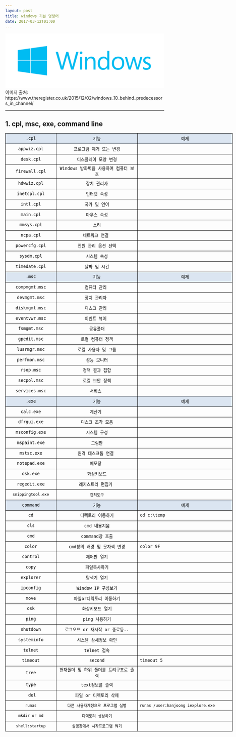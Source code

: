 ```yaml
---
layout: post
title: windows 기본 명령어
date: 2017-03-12T01:00
---
```


<img class="fit image" src="/images/post/windows.png">
이미지 출처: https://www.theregister.co.uk/2015/12/02/windows_10_behind_predecessors_in_channel/

---
## 1. cpl, msc, exe, command line
<p></p><table class="__se_tbl_ext" border="0" cellpadding="0" cellspacing="0" width="720" style="border-collapse:
 collapse;width:541pt">
 <colgroup><col width="152" style="mso-width-source:userset;mso-width-alt:4323;width:114pt">
 <col width="274" style="mso-width-source:userset;mso-width-alt:7793;width:206pt">
 <col width="294" style="mso-width-source:userset;mso-width-alt:8362;width:221pt">
 </colgroup><tbody><tr height="26" style="mso-height-source:userset;height:20.1pt">
  <td height="26" class="xl68" width="152" style="color:black;
	font-size:10.0pt;
	font-family:굴림, monospace;
	mso-font-charset:129;
	text-align:center;
	border:1px solid windowtext;
	background:#DBE5F1;
	mso-pattern:black none; height:20.1pt;width:114pt">.cpl</td>
  <td class="xl68" width="274" style="height:20.1pt; color:black;
	font-size:10.0pt;
	font-family:굴림, monospace;
	mso-font-charset:129;
	text-align:center;
	border:1px solid windowtext;
	background:#DBE5F1;
	mso-pattern:black none; border-left:none;width:206pt">기능</td>
  <td class="xl68" width="294" style="height:20.1pt; color:black;
	font-size:10.0pt;
	font-family:굴림, monospace;
	mso-font-charset:129;
	text-align:center;
	border:1px solid windowtext;
	background:#DBE5F1;
	mso-pattern:black none; border-left:none;width:221pt">예제</td>
 </tr>
 <tr height="26" style="mso-height-source:userset;height:20.1pt">
  <td height="26" class="xl69" style="width:114pt; color:black;
	font-size:10.0pt;
	font-family:굴림, monospace;
	mso-font-charset:129;
	text-align:center;
	border:1px solid windowtext; height:20.1pt;border-top:none">appwiz.cpl</td>
  <td class="xl69" style="height:20.1pt; width:206pt; color:black;
	font-size:10.0pt;
	font-family:굴림, monospace;
	mso-font-charset:129;
	text-align:center;
	border:1px solid windowtext; border-top:none;border-left:none">프로그램 제거 또는 변경</td>
  <td class="xl70" style="height:20.1pt; width:221pt; color:black;
	font-size:10.0pt;
	font-family:굴림, monospace;
	mso-font-charset:129;
	text-align:left;
	border:1px solid windowtext; border-top:none;border-left:none">　</td>
 </tr>
 <tr height="26" style="mso-height-source:userset;height:20.1pt">
  <td height="26" class="xl69" style="width:114pt; color:black;
	font-size:10.0pt;
	font-family:굴림, monospace;
	mso-font-charset:129;
	text-align:center;
	border:1px solid windowtext; height:20.1pt;border-top:none">desk.cpl</td>
  <td class="xl69" style="height:20.1pt; width:206pt; color:black;
	font-size:10.0pt;
	font-family:굴림, monospace;
	mso-font-charset:129;
	text-align:center;
	border:1px solid windowtext; border-top:none;border-left:none">디스플레이 모양 변경</td>
  <td class="xl70" style="height:20.1pt; width:221pt; color:black;
	font-size:10.0pt;
	font-family:굴림, monospace;
	mso-font-charset:129;
	text-align:left;
	border:1px solid windowtext; border-top:none;border-left:none">　</td>
 </tr>
 <tr height="26" style="mso-height-source:userset;height:20.1pt">
  <td height="26" class="xl69" style="width:114pt; color:black;
	font-size:10.0pt;
	font-family:굴림, monospace;
	mso-font-charset:129;
	text-align:center;
	border:1px solid windowtext; height:20.1pt;border-top:none">firewall.cpl</td>
  <td class="xl69" style="height:20.1pt; width:206pt; color:black;
	font-size:10.0pt;
	font-family:굴림, monospace;
	mso-font-charset:129;
	text-align:center;
	border:1px solid windowtext; border-top:none;border-left:none">Windows 방화벽을 사용하여 컴퓨터
  보호</td>
  <td class="xl70" style="height:20.1pt; width:221pt; color:black;
	font-size:10.0pt;
	font-family:굴림, monospace;
	mso-font-charset:129;
	text-align:left;
	border:1px solid windowtext; border-top:none;border-left:none">　</td>
 </tr>
 <tr height="26" style="mso-height-source:userset;height:20.1pt">
  <td height="26" class="xl69" style="width:114pt; color:black;
	font-size:10.0pt;
	font-family:굴림, monospace;
	mso-font-charset:129;
	text-align:center;
	border:1px solid windowtext; height:20.1pt;border-top:none">hdwwiz.cpl</td>
  <td class="xl69" style="height:20.1pt; width:206pt; color:black;
	font-size:10.0pt;
	font-family:굴림, monospace;
	mso-font-charset:129;
	text-align:center;
	border:1px solid windowtext; border-top:none;border-left:none">장치 관리자</td>
  <td class="xl70" style="height:20.1pt; width:221pt; color:black;
	font-size:10.0pt;
	font-family:굴림, monospace;
	mso-font-charset:129;
	text-align:left;
	border:1px solid windowtext; border-top:none;border-left:none">　</td>
 </tr>
 <tr height="26" style="mso-height-source:userset;height:20.1pt">
  <td height="26" class="xl69" style="width:114pt; color:black;
	font-size:10.0pt;
	font-family:굴림, monospace;
	mso-font-charset:129;
	text-align:center;
	border:1px solid windowtext; height:20.1pt;border-top:none">inetcpl.cpl</td>
  <td class="xl69" style="height:20.1pt; width:206pt; color:black;
	font-size:10.0pt;
	font-family:굴림, monospace;
	mso-font-charset:129;
	text-align:center;
	border:1px solid windowtext; border-top:none;border-left:none">인터넷 속성</td>
  <td class="xl70" style="height:20.1pt; width:221pt; color:black;
	font-size:10.0pt;
	font-family:굴림, monospace;
	mso-font-charset:129;
	text-align:left;
	border:1px solid windowtext; border-top:none;border-left:none">　</td>
 </tr>
 <tr height="26" style="mso-height-source:userset;height:20.1pt">
  <td height="26" class="xl69" style="width:114pt; color:black;
	font-size:10.0pt;
	font-family:굴림, monospace;
	mso-font-charset:129;
	text-align:center;
	border:1px solid windowtext; height:20.1pt;border-top:none">intl.cpl</td>
  <td class="xl69" style="height:20.1pt; width:206pt; color:black;
	font-size:10.0pt;
	font-family:굴림, monospace;
	mso-font-charset:129;
	text-align:center;
	border:1px solid windowtext; border-top:none;border-left:none">국가 및 언어</td>
  <td class="xl70" style="height:20.1pt; width:221pt; color:black;
	font-size:10.0pt;
	font-family:굴림, monospace;
	mso-font-charset:129;
	text-align:left;
	border:1px solid windowtext; border-top:none;border-left:none">　</td>
 </tr>
 <tr height="26" style="mso-height-source:userset;height:20.1pt">
  <td height="26" class="xl69" style="width:114pt; color:black;
	font-size:10.0pt;
	font-family:굴림, monospace;
	mso-font-charset:129;
	text-align:center;
	border:1px solid windowtext; height:20.1pt;border-top:none">main.cpl</td>
  <td class="xl69" style="height:20.1pt; width:206pt; color:black;
	font-size:10.0pt;
	font-family:굴림, monospace;
	mso-font-charset:129;
	text-align:center;
	border:1px solid windowtext; border-top:none;border-left:none">마우스 속성</td>
  <td class="xl70" style="height:20.1pt; width:221pt; color:black;
	font-size:10.0pt;
	font-family:굴림, monospace;
	mso-font-charset:129;
	text-align:left;
	border:1px solid windowtext; border-top:none;border-left:none">　</td>
 </tr>
 <tr height="26" style="mso-height-source:userset;height:20.1pt">
  <td height="26" class="xl69" style="width:114pt; color:black;
	font-size:10.0pt;
	font-family:굴림, monospace;
	mso-font-charset:129;
	text-align:center;
	border:1px solid windowtext; height:20.1pt;border-top:none">mmsys.cpl</td>
  <td class="xl69" style="height:20.1pt; width:206pt; color:black;
	font-size:10.0pt;
	font-family:굴림, monospace;
	mso-font-charset:129;
	text-align:center;
	border:1px solid windowtext; border-top:none;border-left:none">소리</td>
  <td class="xl70" style="height:20.1pt; width:221pt; color:black;
	font-size:10.0pt;
	font-family:굴림, monospace;
	mso-font-charset:129;
	text-align:left;
	border:1px solid windowtext; border-top:none;border-left:none">　</td>
 </tr>
 <tr height="26" style="mso-height-source:userset;height:20.1pt">
  <td height="26" class="xl69" style="width:114pt; color:black;
	font-size:10.0pt;
	font-family:굴림, monospace;
	mso-font-charset:129;
	text-align:center;
	border:1px solid windowtext; height:20.1pt;border-top:none">ncpa.cpl</td>
  <td class="xl69" style="height:20.1pt; width:206pt; color:black;
	font-size:10.0pt;
	font-family:굴림, monospace;
	mso-font-charset:129;
	text-align:center;
	border:1px solid windowtext; border-top:none;border-left:none">네트워크 연결&nbsp;</td>
  <td class="xl70" style="height:20.1pt; width:221pt; color:black;
	font-size:10.0pt;
	font-family:굴림, monospace;
	mso-font-charset:129;
	text-align:left;
	border:1px solid windowtext; border-top:none;border-left:none">　</td>
 </tr>
 <tr height="26" style="mso-height-source:userset;height:20.1pt">
  <td height="26" class="xl69" style="width:114pt; color:black;
	font-size:10.0pt;
	font-family:굴림, monospace;
	mso-font-charset:129;
	text-align:center;
	border:1px solid windowtext; height:20.1pt;border-top:none">powercfg.cpl</td>
  <td class="xl69" style="height:20.1pt; width:206pt; color:black;
	font-size:10.0pt;
	font-family:굴림, monospace;
	mso-font-charset:129;
	text-align:center;
	border:1px solid windowtext; border-top:none;border-left:none">전원 관리 옵션 선택</td>
  <td class="xl70" style="height:20.1pt; width:221pt; color:black;
	font-size:10.0pt;
	font-family:굴림, monospace;
	mso-font-charset:129;
	text-align:left;
	border:1px solid windowtext; border-top:none;border-left:none">　</td>
 </tr>
 <tr height="26" style="mso-height-source:userset;height:20.1pt">
  <td height="26" class="xl69" style="width:114pt; color:black;
	font-size:10.0pt;
	font-family:굴림, monospace;
	mso-font-charset:129;
	text-align:center;
	border:1px solid windowtext; height:20.1pt;border-top:none">sysdm.cpl</td>
  <td class="xl69" style="height:20.1pt; width:206pt; color:black;
	font-size:10.0pt;
	font-family:굴림, monospace;
	mso-font-charset:129;
	text-align:center;
	border:1px solid windowtext; border-top:none;border-left:none">시스템 속성</td>
  <td class="xl70" style="height:20.1pt; width:221pt; color:black;
	font-size:10.0pt;
	font-family:굴림, monospace;
	mso-font-charset:129;
	text-align:left;
	border:1px solid windowtext; border-top:none;border-left:none">　</td>
 </tr>
 <tr height="26" style="mso-height-source:userset;height:20.1pt">
  <td height="26" class="xl69" style="width:114pt; color:black;
	font-size:10.0pt;
	font-family:굴림, monospace;
	mso-font-charset:129;
	text-align:center;
	border:1px solid windowtext; height:20.1pt;border-top:none">timedate.cpl</td>
  <td class="xl69" style="height:20.1pt; width:206pt; color:black;
	font-size:10.0pt;
	font-family:굴림, monospace;
	mso-font-charset:129;
	text-align:center;
	border:1px solid windowtext; border-top:none;border-left:none">날짜 및 시간</td>
  <td class="xl70" style="height:20.1pt; width:221pt; color:black;
	font-size:10.0pt;
	font-family:굴림, monospace;
	mso-font-charset:129;
	text-align:left;
	border:1px solid windowtext; border-top:none;border-left:none">　</td>
 </tr>
 <tr height="26" style="mso-height-source:userset;height:20.1pt">
  <td height="26" class="xl68" style="width:114pt; color:black;
	font-size:10.0pt;
	font-family:굴림, monospace;
	mso-font-charset:129;
	text-align:center;
	border:1px solid windowtext;
	background:#DBE5F1;
	mso-pattern:black none; height:20.1pt;border-top:none">.msc</td>
  <td class="xl68" style="height:20.1pt; width:206pt; color:black;
	font-size:10.0pt;
	font-family:굴림, monospace;
	mso-font-charset:129;
	text-align:center;
	border:1px solid windowtext;
	background:#DBE5F1;
	mso-pattern:black none; border-top:none;border-left:none">기능</td>
  <td class="xl68" style="height:20.1pt; width:221pt; color:black;
	font-size:10.0pt;
	font-family:굴림, monospace;
	mso-font-charset:129;
	text-align:center;
	border:1px solid windowtext;
	background:#DBE5F1;
	mso-pattern:black none; border-top:none;border-left:none">예제</td>
 </tr>
 <tr height="26" style="mso-height-source:userset;height:20.1pt">
  <td height="26" class="xl69" style="width:114pt; color:black;
	font-size:10.0pt;
	font-family:굴림, monospace;
	mso-font-charset:129;
	text-align:center;
	border:1px solid windowtext; height:20.1pt;border-top:none">compmgmt.msc</td>
  <td class="xl69" style="height:20.1pt; width:206pt; color:black;
	font-size:10.0pt;
	font-family:굴림, monospace;
	mso-font-charset:129;
	text-align:center;
	border:1px solid windowtext; border-top:none;border-left:none">컴퓨터 관리&nbsp;</td>
  <td class="xl70" style="height:20.1pt; width:221pt; color:black;
	font-size:10.0pt;
	font-family:굴림, monospace;
	mso-font-charset:129;
	text-align:left;
	border:1px solid windowtext; border-top:none;border-left:none">　</td>
 </tr>
 <tr height="26" style="mso-height-source:userset;height:20.1pt">
  <td height="26" class="xl69" style="width:114pt; color:black;
	font-size:10.0pt;
	font-family:굴림, monospace;
	mso-font-charset:129;
	text-align:center;
	border:1px solid windowtext; height:20.1pt;border-top:none">devmgmt.msc</td>
  <td class="xl69" style="height:20.1pt; width:206pt; color:black;
	font-size:10.0pt;
	font-family:굴림, monospace;
	mso-font-charset:129;
	text-align:center;
	border:1px solid windowtext; border-top:none;border-left:none">장치 관리자&nbsp;</td>
  <td class="xl70" style="height:20.1pt; width:221pt; color:black;
	font-size:10.0pt;
	font-family:굴림, monospace;
	mso-font-charset:129;
	text-align:left;
	border:1px solid windowtext; border-top:none;border-left:none">　</td>
 </tr>
 <tr height="26" style="mso-height-source:userset;height:20.1pt">
  <td height="26" class="xl69" style="width:114pt; color:black;
	font-size:10.0pt;
	font-family:굴림, monospace;
	mso-font-charset:129;
	text-align:center;
	border:1px solid windowtext; height:20.1pt;border-top:none">diskmgmt.msc</td>
  <td class="xl69" style="height:20.1pt; width:206pt; color:black;
	font-size:10.0pt;
	font-family:굴림, monospace;
	mso-font-charset:129;
	text-align:center;
	border:1px solid windowtext; border-top:none;border-left:none">디스크 관리&nbsp;</td>
  <td class="xl70" style="height:20.1pt; width:221pt; color:black;
	font-size:10.0pt;
	font-family:굴림, monospace;
	mso-font-charset:129;
	text-align:left;
	border:1px solid windowtext; border-top:none;border-left:none">　</td>
 </tr>
 <tr height="26" style="mso-height-source:userset;height:20.1pt">
  <td height="26" class="xl69" style="width:114pt; color:black;
	font-size:10.0pt;
	font-family:굴림, monospace;
	mso-font-charset:129;
	text-align:center;
	border:1px solid windowtext; height:20.1pt;border-top:none">eventvwr.msc</td>
  <td class="xl69" style="height:20.1pt; width:206pt; color:black;
	font-size:10.0pt;
	font-family:굴림, monospace;
	mso-font-charset:129;
	text-align:center;
	border:1px solid windowtext; border-top:none;border-left:none">이벤트 뷰어&nbsp;</td>
  <td class="xl70" style="height:20.1pt; width:221pt; color:black;
	font-size:10.0pt;
	font-family:굴림, monospace;
	mso-font-charset:129;
	text-align:left;
	border:1px solid windowtext; border-top:none;border-left:none">　</td>
 </tr>
 <tr height="26" style="mso-height-source:userset;height:20.1pt">
  <td height="26" class="xl69" style="width:114pt; color:black;
	font-size:10.0pt;
	font-family:굴림, monospace;
	mso-font-charset:129;
	text-align:center;
	border:1px solid windowtext; height:20.1pt;border-top:none">fsmgmt.msc</td>
  <td class="xl69" style="height:20.1pt; width:206pt; color:black;
	font-size:10.0pt;
	font-family:굴림, monospace;
	mso-font-charset:129;
	text-align:center;
	border:1px solid windowtext; border-top:none;border-left:none">공유폴더</td>
  <td class="xl70" style="height:20.1pt; width:221pt; color:black;
	font-size:10.0pt;
	font-family:굴림, monospace;
	mso-font-charset:129;
	text-align:left;
	border:1px solid windowtext; border-top:none;border-left:none">　</td>
 </tr>
 <tr height="26" style="mso-height-source:userset;height:20.1pt">
  <td height="26" class="xl69" style="width:114pt; color:black;
	font-size:10.0pt;
	font-family:굴림, monospace;
	mso-font-charset:129;
	text-align:center;
	border:1px solid windowtext; height:20.1pt;border-top:none">gpedit.msc</td>
  <td class="xl69" style="height:20.1pt; width:206pt; color:black;
	font-size:10.0pt;
	font-family:굴림, monospace;
	mso-font-charset:129;
	text-align:center;
	border:1px solid windowtext; border-top:none;border-left:none">로컬 컴퓨터 정책</td>
  <td class="xl70" style="height:20.1pt; width:221pt; color:black;
	font-size:10.0pt;
	font-family:굴림, monospace;
	mso-font-charset:129;
	text-align:left;
	border:1px solid windowtext; border-top:none;border-left:none">　</td>
 </tr>
 <tr height="26" style="mso-height-source:userset;height:20.1pt">
  <td height="26" class="xl69" style="width:114pt; color:black;
	font-size:10.0pt;
	font-family:굴림, monospace;
	mso-font-charset:129;
	text-align:center;
	border:1px solid windowtext; height:20.1pt;border-top:none">lusrmgr.msc</td>
  <td class="xl69" style="height:20.1pt; width:206pt; color:black;
	font-size:10.0pt;
	font-family:굴림, monospace;
	mso-font-charset:129;
	text-align:center;
	border:1px solid windowtext; border-top:none;border-left:none">로컬 사용자 및 그룹</td>
  <td class="xl70" style="height:20.1pt; width:221pt; color:black;
	font-size:10.0pt;
	font-family:굴림, monospace;
	mso-font-charset:129;
	text-align:left;
	border:1px solid windowtext; border-top:none;border-left:none">　</td>
 </tr>
 <tr height="26" style="mso-height-source:userset;height:20.1pt">
  <td height="26" class="xl69" style="width:114pt; color:black;
	font-size:10.0pt;
	font-family:굴림, monospace;
	mso-font-charset:129;
	text-align:center;
	border:1px solid windowtext; height:20.1pt;border-top:none">perfmon.msc</td>
  <td class="xl69" style="height:20.1pt; width:206pt; color:black;
	font-size:10.0pt;
	font-family:굴림, monospace;
	mso-font-charset:129;
	text-align:center;
	border:1px solid windowtext; border-top:none;border-left:none">성능 모니터</td>
  <td class="xl70" style="height:20.1pt; width:221pt; color:black;
	font-size:10.0pt;
	font-family:굴림, monospace;
	mso-font-charset:129;
	text-align:left;
	border:1px solid windowtext; border-top:none;border-left:none">　</td>
 </tr>
 <tr height="26" style="mso-height-source:userset;height:20.1pt">
  <td height="26" class="xl69" style="width:114pt; color:black;
	font-size:10.0pt;
	font-family:굴림, monospace;
	mso-font-charset:129;
	text-align:center;
	border:1px solid windowtext; height:20.1pt;border-top:none">rsop.msc</td>
  <td class="xl69" style="height:20.1pt; width:206pt; color:black;
	font-size:10.0pt;
	font-family:굴림, monospace;
	mso-font-charset:129;
	text-align:center;
	border:1px solid windowtext; border-top:none;border-left:none">정책 결과 집합</td>
  <td class="xl70" style="height:20.1pt; width:221pt; color:black;
	font-size:10.0pt;
	font-family:굴림, monospace;
	mso-font-charset:129;
	text-align:left;
	border:1px solid windowtext; border-top:none;border-left:none">　</td>
 </tr>
 <tr height="26" style="mso-height-source:userset;height:20.1pt">
  <td height="26" class="xl69" style="width:114pt; color:black;
	font-size:10.0pt;
	font-family:굴림, monospace;
	mso-font-charset:129;
	text-align:center;
	border:1px solid windowtext; height:20.1pt;border-top:none">secpol.msc</td>
  <td class="xl69" style="height:20.1pt; width:206pt; color:black;
	font-size:10.0pt;
	font-family:굴림, monospace;
	mso-font-charset:129;
	text-align:center;
	border:1px solid windowtext; border-top:none;border-left:none">로컬 보안 정책</td>
  <td class="xl70" style="height:20.1pt; width:221pt; color:black;
	font-size:10.0pt;
	font-family:굴림, monospace;
	mso-font-charset:129;
	text-align:left;
	border:1px solid windowtext; border-top:none;border-left:none">　</td>
 </tr>
 <tr height="26" style="mso-height-source:userset;height:20.1pt">
  <td height="26" class="xl69" style="width:114pt; color:black;
	font-size:10.0pt;
	font-family:굴림, monospace;
	mso-font-charset:129;
	text-align:center;
	border:1px solid windowtext; height:20.1pt;border-top:none">services.msc</td>
  <td class="xl69" style="height:20.1pt; width:206pt; color:black;
	font-size:10.0pt;
	font-family:굴림, monospace;
	mso-font-charset:129;
	text-align:center;
	border:1px solid windowtext; border-top:none;border-left:none">서비스&nbsp;</td>
  <td class="xl70" style="height:20.1pt; width:221pt; color:black;
	font-size:10.0pt;
	font-family:굴림, monospace;
	mso-font-charset:129;
	text-align:left;
	border:1px solid windowtext; border-top:none;border-left:none">　</td>
 </tr>
 <tr height="26" style="mso-height-source:userset;height:20.1pt">
  <td height="26" class="xl68" style="width:114pt; color:black;
	font-size:10.0pt;
	font-family:굴림, monospace;
	mso-font-charset:129;
	text-align:center;
	border:1px solid windowtext;
	background:#DBE5F1;
	mso-pattern:black none; height:20.1pt;border-top:none">.exe</td>
  <td class="xl68" style="height:20.1pt; width:206pt; color:black;
	font-size:10.0pt;
	font-family:굴림, monospace;
	mso-font-charset:129;
	text-align:center;
	border:1px solid windowtext;
	background:#DBE5F1;
	mso-pattern:black none; border-top:none;border-left:none">기능</td>
  <td class="xl68" style="height:20.1pt; width:221pt; color:black;
	font-size:10.0pt;
	font-family:굴림, monospace;
	mso-font-charset:129;
	text-align:center;
	border:1px solid windowtext;
	background:#DBE5F1;
	mso-pattern:black none; border-top:none;border-left:none">예제</td>
 </tr>
 <tr height="26" style="mso-height-source:userset;height:20.1pt">
  <td height="26" class="xl69" style="width:114pt; color:black;
	font-size:10.0pt;
	font-family:굴림, monospace;
	mso-font-charset:129;
	text-align:center;
	border:1px solid windowtext; height:20.1pt;border-top:none">calc.exe</td>
  <td class="xl69" style="height:20.1pt; width:206pt; color:black;
	font-size:10.0pt;
	font-family:굴림, monospace;
	mso-font-charset:129;
	text-align:center;
	border:1px solid windowtext; border-top:none;border-left:none">계산기&nbsp;</td>
  <td class="xl70" style="height:20.1pt; width:221pt; color:black;
	font-size:10.0pt;
	font-family:굴림, monospace;
	mso-font-charset:129;
	text-align:left;
	border:1px solid windowtext; border-top:none;border-left:none">　</td>
 </tr>
 <tr height="26" style="mso-height-source:userset;height:20.1pt">
  <td height="26" class="xl69" style="width:114pt; color:black;
	font-size:10.0pt;
	font-family:굴림, monospace;
	mso-font-charset:129;
	text-align:center;
	border:1px solid windowtext; height:20.1pt;border-top:none">dfrgui.exe</td>
  <td class="xl69" style="height:20.1pt; width:206pt; color:black;
	font-size:10.0pt;
	font-family:굴림, monospace;
	mso-font-charset:129;
	text-align:center;
	border:1px solid windowtext; border-top:none;border-left:none">디스크 조각 모음</td>
  <td class="xl70" style="height:20.1pt; width:221pt; color:black;
	font-size:10.0pt;
	font-family:굴림, monospace;
	mso-font-charset:129;
	text-align:left;
	border:1px solid windowtext; border-top:none;border-left:none">　</td>
 </tr>
 <tr height="26" style="mso-height-source:userset;height:20.1pt">
  <td height="26" class="xl69" style="width:114pt; color:black;
	font-size:10.0pt;
	font-family:굴림, monospace;
	mso-font-charset:129;
	text-align:center;
	border:1px solid windowtext; height:20.1pt;border-top:none">msconfig.exe</td>
  <td class="xl71" style="height:20.1pt; width:206pt; font-size:10.0pt;
	font-family:굴림, monospace;
	mso-font-charset:129;
	text-align:center;
	border:1px solid windowtext; border-top:none;border-left:none">시스템 구성</td>
  <td class="xl70" style="height:20.1pt; width:221pt; color:black;
	font-size:10.0pt;
	font-family:굴림, monospace;
	mso-font-charset:129;
	text-align:left;
	border:1px solid windowtext; border-top:none;border-left:none">　</td>
 </tr>
 <tr height="26" style="mso-height-source:userset;height:20.1pt">
  <td height="26" class="xl69" style="width:114pt; color:black;
	font-size:10.0pt;
	font-family:굴림, monospace;
	mso-font-charset:129;
	text-align:center;
	border:1px solid windowtext; height:20.1pt;border-top:none">mspaint.exe</td>
  <td class="xl69" style="height:20.1pt; width:206pt; color:black;
	font-size:10.0pt;
	font-family:굴림, monospace;
	mso-font-charset:129;
	text-align:center;
	border:1px solid windowtext; border-top:none;border-left:none">그림판</td>
  <td class="xl70" style="height:20.1pt; width:221pt; color:black;
	font-size:10.0pt;
	font-family:굴림, monospace;
	mso-font-charset:129;
	text-align:left;
	border:1px solid windowtext; border-top:none;border-left:none">　</td>
 </tr>
 <tr height="26" style="mso-height-source:userset;height:20.1pt">
  <td height="26" class="xl69" style="width:114pt; color:black;
	font-size:10.0pt;
	font-family:굴림, monospace;
	mso-font-charset:129;
	text-align:center;
	border:1px solid windowtext; height:20.1pt;border-top:none">mstsc.exe</td>
  <td class="xl69" style="height:20.1pt; width:206pt; color:black;
	font-size:10.0pt;
	font-family:굴림, monospace;
	mso-font-charset:129;
	text-align:center;
	border:1px solid windowtext; border-top:none;border-left:none">원격 데스크톱 연결&nbsp;</td>
  <td class="xl70" style="height:20.1pt; width:221pt; color:black;
	font-size:10.0pt;
	font-family:굴림, monospace;
	mso-font-charset:129;
	text-align:left;
	border:1px solid windowtext; border-top:none;border-left:none">　</td>
 </tr>
 <tr height="26" style="mso-height-source:userset;height:20.1pt">
  <td height="26" class="xl69" style="width:114pt; color:black;
	font-size:10.0pt;
	font-family:굴림, monospace;
	mso-font-charset:129;
	text-align:center;
	border:1px solid windowtext; height:20.1pt;border-top:none">notepad.exe</td>
  <td class="xl69" style="height:20.1pt; width:206pt; color:black;
	font-size:10.0pt;
	font-family:굴림, monospace;
	mso-font-charset:129;
	text-align:center;
	border:1px solid windowtext; border-top:none;border-left:none">메모장&nbsp;</td>
  <td class="xl70" style="height:20.1pt; width:221pt; color:black;
	font-size:10.0pt;
	font-family:굴림, monospace;
	mso-font-charset:129;
	text-align:left;
	border:1px solid windowtext; border-top:none;border-left:none">　</td>
 </tr>
 <tr height="26" style="mso-height-source:userset;height:20.1pt">
  <td height="26" class="xl69" style="width:114pt; color:black;
	font-size:10.0pt;
	font-family:굴림, monospace;
	mso-font-charset:129;
	text-align:center;
	border:1px solid windowtext; height:20.1pt;border-top:none">osk.exe</td>
  <td class="xl69" style="height:20.1pt; width:206pt; color:black;
	font-size:10.0pt;
	font-family:굴림, monospace;
	mso-font-charset:129;
	text-align:center;
	border:1px solid windowtext; border-top:none;border-left:none">화상키보드</td>
  <td class="xl70" style="height:20.1pt; width:221pt; color:black;
	font-size:10.0pt;
	font-family:굴림, monospace;
	mso-font-charset:129;
	text-align:left;
	border:1px solid windowtext; border-top:none;border-left:none">　</td>
 </tr>
 <tr height="26" style="mso-height-source:userset;height:20.1pt">
  <td height="26" class="xl69" style="width:114pt; color:black;
	font-size:10.0pt;
	font-family:굴림, monospace;
	mso-font-charset:129;
	text-align:center;
	border:1px solid windowtext; height:20.1pt;border-top:none">regedit.exe</td>
  <td class="xl69" style="height:20.1pt; width:206pt; color:black;
	font-size:10.0pt;
	font-family:굴림, monospace;
	mso-font-charset:129;
	text-align:center;
	border:1px solid windowtext; border-top:none;border-left:none">레지스트리 편집기&nbsp;</td>
  <td class="xl70" style="height:20.1pt; width:221pt; color:black;
	font-size:10.0pt;
	font-family:굴림, monospace;
	mso-font-charset:129;
	text-align:left;
	border:1px solid windowtext; border-top:none;border-left:none">　</td>
 </tr>
 <tr height="26" style="mso-height-source:userset;height:20.1pt">
  <td height="26" class="xl72" style="width:114pt; color:windowtext;
	font-size:9.0pt;
	font-family:굴림, monospace;
	mso-font-charset:129;
	text-align:center;
	border:1px solid windowtext; height:20.1pt;border-top:none">snippingtool.exe</td>
  <td class="xl72" style="height:20.1pt; width:206pt; color:windowtext;
	font-size:9.0pt;
	font-family:굴림, monospace;
	mso-font-charset:129;
	text-align:center;
	border:1px solid windowtext; border-top:none;border-left:none">캡처도구</td>
  <td class="xl70" style="height:20.1pt; width:221pt; color:black;
	font-size:10.0pt;
	font-family:굴림, monospace;
	mso-font-charset:129;
	text-align:left;
	border:1px solid windowtext; border-top:none;border-left:none">　</td>
 </tr>
 <tr height="26" style="mso-height-source:userset;height:20.1pt">
  <td height="26" class="xl68" style="width:114pt; color:black;
	font-size:10.0pt;
	font-family:굴림, monospace;
	mso-font-charset:129;
	text-align:center;
	border:1px solid windowtext;
	background:#DBE5F1;
	mso-pattern:black none; height:20.1pt;border-top:none">command</td>
  <td class="xl68" style="height:20.1pt; width:206pt; color:black;
	font-size:10.0pt;
	font-family:굴림, monospace;
	mso-font-charset:129;
	text-align:center;
	border:1px solid windowtext;
	background:#DBE5F1;
	mso-pattern:black none; border-top:none;border-left:none">기능</td>
  <td class="xl68" style="height:20.1pt; width:221pt; color:black;
	font-size:10.0pt;
	font-family:굴림, monospace;
	mso-font-charset:129;
	text-align:center;
	border:1px solid windowtext;
	background:#DBE5F1;
	mso-pattern:black none; border-top:none;border-left:none">예제</td>
 </tr>
 <tr height="26" style="mso-height-source:userset;height:20.1pt">
  <td height="26" class="xl69" style="width:114pt; color:black;
	font-size:10.0pt;
	font-family:굴림, monospace;
	mso-font-charset:129;
	text-align:center;
	border:1px solid windowtext; height:20.1pt;border-top:none">cd</td>
  <td class="xl69" style="height:20.1pt; width:206pt; color:black;
	font-size:10.0pt;
	font-family:굴림, monospace;
	mso-font-charset:129;
	text-align:center;
	border:1px solid windowtext; border-top:none;border-left:none">디렉토리 이동하기</td>
  <td class="xl70" style="height:20.1pt; width:221pt; color:black;
	font-size:10.0pt;
	font-family:굴림, monospace;
	mso-font-charset:129;
	text-align:left;
	border:1px solid windowtext; border-top:none;border-left:none">cd c:\temp</td>
 </tr>
 <tr height="26" style="mso-height-source:userset;height:20.1pt">
  <td height="26" class="xl69" style="width:114pt; color:black;
	font-size:10.0pt;
	font-family:굴림, monospace;
	mso-font-charset:129;
	text-align:center;
	border:1px solid windowtext; height:20.1pt;border-top:none">cls</td>
  <td class="xl69" style="height:20.1pt; width:206pt; color:black;
	font-size:10.0pt;
	font-family:굴림, monospace;
	mso-font-charset:129;
	text-align:center;
	border:1px solid windowtext; border-top:none;border-left:none">cmd&nbsp;내용지움</td>
  <td class="xl70" style="height:20.1pt; width:221pt; color:black;
	font-size:10.0pt;
	font-family:굴림, monospace;
	mso-font-charset:129;
	text-align:left;
	border:1px solid windowtext; border-top:none;border-left:none">　</td>
 </tr>
 <tr height="26" style="mso-height-source:userset;height:20.1pt">
  <td height="26" class="xl69" style="width:114pt; color:black;
	font-size:10.0pt;
	font-family:굴림, monospace;
	mso-font-charset:129;
	text-align:center;
	border:1px solid windowtext; height:20.1pt;border-top:none">cmd</td>
  <td class="xl69" style="height:20.1pt; width:206pt; color:black;
	font-size:10.0pt;
	font-family:굴림, monospace;
	mso-font-charset:129;
	text-align:center;
	border:1px solid windowtext; border-top:none;border-left:none">command창 호출</td>
  <td class="xl70" style="height:20.1pt; width:221pt; color:black;
	font-size:10.0pt;
	font-family:굴림, monospace;
	mso-font-charset:129;
	text-align:left;
	border:1px solid windowtext; border-top:none;border-left:none">　</td>
 </tr>
 <tr height="26" style="mso-height-source:userset;height:20.1pt">
  <td height="26" class="xl69" style="width:114pt; color:black;
	font-size:10.0pt;
	font-family:굴림, monospace;
	mso-font-charset:129;
	text-align:center;
	border:1px solid windowtext; height:20.1pt;border-top:none">color</td>
  <td class="xl69" style="height:20.1pt; width:206pt; color:black;
	font-size:10.0pt;
	font-family:굴림, monospace;
	mso-font-charset:129;
	text-align:center;
	border:1px solid windowtext; border-top:none;border-left:none">cmd창의 배경 및 문자색 변경</td>
  <td class="xl70" style="height:20.1pt; width:221pt; color:black;
	font-size:10.0pt;
	font-family:굴림, monospace;
	mso-font-charset:129;
	text-align:left;
	border:1px solid windowtext; border-top:none;border-left:none">color 9F</td>
 </tr>
 <tr height="26" style="mso-height-source:userset;height:20.1pt">
  <td height="26" class="xl69" style="width:114pt; color:black;
	font-size:10.0pt;
	font-family:굴림, monospace;
	mso-font-charset:129;
	text-align:center;
	border:1px solid windowtext; height:20.1pt;border-top:none">control</td>
  <td class="xl69" style="height:20.1pt; width:206pt; color:black;
	font-size:10.0pt;
	font-family:굴림, monospace;
	mso-font-charset:129;
	text-align:center;
	border:1px solid windowtext; border-top:none;border-left:none">제어판 열기</td>
  <td class="xl70" style="height:20.1pt; width:221pt; color:black;
	font-size:10.0pt;
	font-family:굴림, monospace;
	mso-font-charset:129;
	text-align:left;
	border:1px solid windowtext; border-top:none;border-left:none">　</td>
 </tr>
 <tr height="26" style="mso-height-source:userset;height:20.1pt">
  <td height="26" class="xl69" style="width:114pt; color:black;
	font-size:10.0pt;
	font-family:굴림, monospace;
	mso-font-charset:129;
	text-align:center;
	border:1px solid windowtext; height:20.1pt;border-top:none">copy</td>
  <td class="xl69" style="height:20.1pt; width:206pt; color:black;
	font-size:10.0pt;
	font-family:굴림, monospace;
	mso-font-charset:129;
	text-align:center;
	border:1px solid windowtext; border-top:none;border-left:none">파일복사하기</td>
  <td class="xl70" style="height:20.1pt; width:221pt; color:black;
	font-size:10.0pt;
	font-family:굴림, monospace;
	mso-font-charset:129;
	text-align:left;
	border:1px solid windowtext; border-top:none;border-left:none">　</td>
 </tr>
 <tr height="26" style="mso-height-source:userset;height:20.1pt">
  <td height="26" class="xl69" style="width:114pt; color:black;
	font-size:10.0pt;
	font-family:굴림, monospace;
	mso-font-charset:129;
	text-align:center;
	border:1px solid windowtext; height:20.1pt;border-top:none">explorer</td>
  <td class="xl69" style="height:20.1pt; width:206pt; color:black;
	font-size:10.0pt;
	font-family:굴림, monospace;
	mso-font-charset:129;
	text-align:center;
	border:1px solid windowtext; border-top:none;border-left:none">탐색기 열기</td>
  <td class="xl70" style="height:20.1pt; width:221pt; color:black;
	font-size:10.0pt;
	font-family:굴림, monospace;
	mso-font-charset:129;
	text-align:left;
	border:1px solid windowtext; border-top:none;border-left:none">　</td>
 </tr>
 <tr height="26" style="mso-height-source:userset;height:20.1pt">
  <td height="26" class="xl69" style="width:114pt; color:black;
	font-size:10.0pt;
	font-family:굴림, monospace;
	mso-font-charset:129;
	text-align:center;
	border:1px solid windowtext; height:20.1pt;border-top:none">ipconfig</td>
  <td class="xl69" style="height:20.1pt; width:206pt; color:black;
	font-size:10.0pt;
	font-family:굴림, monospace;
	mso-font-charset:129;
	text-align:center;
	border:1px solid windowtext; border-top:none;border-left:none">Window IP 구성보기</td>
  <td class="xl70" style="height:20.1pt; width:221pt; color:black;
	font-size:10.0pt;
	font-family:굴림, monospace;
	mso-font-charset:129;
	text-align:left;
	border:1px solid windowtext; border-top:none;border-left:none">　</td>
 </tr>
 <tr height="26" style="mso-height-source:userset;height:20.1pt">
  <td height="26" class="xl69" style="width:114pt; color:black;
	font-size:10.0pt;
	font-family:굴림, monospace;
	mso-font-charset:129;
	text-align:center;
	border:1px solid windowtext; height:20.1pt;border-top:none">move</td>
  <td class="xl69" style="height:20.1pt; width:206pt; color:black;
	font-size:10.0pt;
	font-family:굴림, monospace;
	mso-font-charset:129;
	text-align:center;
	border:1px solid windowtext; border-top:none;border-left:none">파일or디렉토리 이동하기</td>
  <td class="xl70" style="height:20.1pt; width:221pt; color:black;
	font-size:10.0pt;
	font-family:굴림, monospace;
	mso-font-charset:129;
	text-align:left;
	border:1px solid windowtext; border-top:none;border-left:none">　</td>
 </tr>
 <tr height="26" style="mso-height-source:userset;height:20.1pt">
  <td height="26" class="xl69" style="width:114pt; color:black;
	font-size:10.0pt;
	font-family:굴림, monospace;
	mso-font-charset:129;
	text-align:center;
	border:1px solid windowtext; height:20.1pt;border-top:none">osk</td>
  <td class="xl69" style="height:20.1pt; width:206pt; color:black;
	font-size:10.0pt;
	font-family:굴림, monospace;
	mso-font-charset:129;
	text-align:center;
	border:1px solid windowtext; border-top:none;border-left:none">화상키보드 열기</td>
  <td class="xl70" style="height:20.1pt; width:221pt; color:black;
	font-size:10.0pt;
	font-family:굴림, monospace;
	mso-font-charset:129;
	text-align:left;
	border:1px solid windowtext; border-top:none;border-left:none">　</td>
 </tr>
 <tr height="26" style="mso-height-source:userset;height:20.1pt">
  <td height="26" class="xl69" style="width:114pt; color:black;
	font-size:10.0pt;
	font-family:굴림, monospace;
	mso-font-charset:129;
	text-align:center;
	border:1px solid windowtext; height:20.1pt;border-top:none">ping</td>
  <td class="xl69" style="height:20.1pt; width:206pt; color:black;
	font-size:10.0pt;
	font-family:굴림, monospace;
	mso-font-charset:129;
	text-align:center;
	border:1px solid windowtext; border-top:none;border-left:none">ping 사용하기</td>
  <td class="xl70" style="height:20.1pt; width:221pt; color:black;
	font-size:10.0pt;
	font-family:굴림, monospace;
	mso-font-charset:129;
	text-align:left;
	border:1px solid windowtext; border-top:none;border-left:none">　</td>
 </tr>
 <tr height="26" style="mso-height-source:userset;height:20.1pt">
  <td height="26" class="xl69" style="width:114pt; color:black;
	font-size:10.0pt;
	font-family:굴림, monospace;
	mso-font-charset:129;
	text-align:center;
	border:1px solid windowtext; height:20.1pt;border-top:none">shutdown</td>
  <td class="xl69" style="height:20.1pt; width:206pt; color:black;
	font-size:10.0pt;
	font-family:굴림, monospace;
	mso-font-charset:129;
	text-align:center;
	border:1px solid windowtext; border-top:none;border-left:none">로그오프 or 재시작 or 종료등..</td>
  <td class="xl70" style="height:20.1pt; width:221pt; color:black;
	font-size:10.0pt;
	font-family:굴림, monospace;
	mso-font-charset:129;
	text-align:left;
	border:1px solid windowtext; border-top:none;border-left:none">　</td>
 </tr>
 <tr height="26" style="mso-height-source:userset;height:20.1pt">
  <td height="26" class="xl69" style="width:114pt; color:black;
	font-size:10.0pt;
	font-family:굴림, monospace;
	mso-font-charset:129;
	text-align:center;
	border:1px solid windowtext; height:20.1pt;border-top:none">systeminfo</td>
  <td class="xl69" style="height:20.1pt; width:206pt; color:black;
	font-size:10.0pt;
	font-family:굴림, monospace;
	mso-font-charset:129;
	text-align:center;
	border:1px solid windowtext; border-top:none;border-left:none">시스템 상세정보 확인</td>
  <td class="xl70" style="height:20.1pt; width:221pt; color:black;
	font-size:10.0pt;
	font-family:굴림, monospace;
	mso-font-charset:129;
	text-align:left;
	border:1px solid windowtext; border-top:none;border-left:none">　</td>
 </tr>
 <tr height="26" style="mso-height-source:userset;height:20.1pt">
  <td height="26" class="xl69" style="width:114pt; color:black;
	font-size:10.0pt;
	font-family:굴림, monospace;
	mso-font-charset:129;
	text-align:center;
	border:1px solid windowtext; height:20.1pt;border-top:none">telnet</td>
  <td class="xl69" style="height:20.1pt; width:206pt; color:black;
	font-size:10.0pt;
	font-family:굴림, monospace;
	mso-font-charset:129;
	text-align:center;
	border:1px solid windowtext; border-top:none;border-left:none">telnet 접속</td>
  <td class="xl70" style="height:20.1pt; width:221pt; color:black;
	font-size:10.0pt;
	font-family:굴림, monospace;
	mso-font-charset:129;
	text-align:left;
	border:1px solid windowtext; border-top:none;border-left:none">　</td>
 </tr>
 <tr height="26" style="mso-height-source:userset;height:20.1pt">
  <td height="26" class="xl69" style="width:114pt; color:black;
	font-size:10.0pt;
	font-family:굴림, monospace;
	mso-font-charset:129;
	text-align:center;
	border:1px solid windowtext; height:20.1pt;border-top:none">timeout</td>
  <td class="xl69" style="height:20.1pt; width:206pt; color:black;
	font-size:10.0pt;
	font-family:굴림, monospace;
	mso-font-charset:129;
	text-align:center;
	border:1px solid windowtext; border-top:none;border-left:none">second</td>
  <td class="xl70" style="height:20.1pt; width:221pt; color:black;
	font-size:10.0pt;
	font-family:굴림, monospace;
	mso-font-charset:129;
	text-align:left;
	border:1px solid windowtext; border-top:none;border-left:none">timeout 5</td>
 </tr>
 <tr height="26" style="mso-height-source:userset;height:20.1pt">
  <td height="26" class="xl69" style="width:114pt; color:black;
	font-size:10.0pt;
	font-family:굴림, monospace;
	mso-font-charset:129;
	text-align:center;
	border:1px solid windowtext; height:20.1pt;border-top:none">tree</td>
  <td class="xl69" style="height:20.1pt; width:206pt; color:black;
	font-size:10.0pt;
	font-family:굴림, monospace;
	mso-font-charset:129;
	text-align:center;
	border:1px solid windowtext; border-top:none;border-left:none">현재폴더 및 하위 폴더를 트리구조로
  출력</td>
  <td class="xl70" style="height:20.1pt; width:221pt; color:black;
	font-size:10.0pt;
	font-family:굴림, monospace;
	mso-font-charset:129;
	text-align:left;
	border:1px solid windowtext; border-top:none;border-left:none">　</td>
 </tr>
 <tr height="26" style="mso-height-source:userset;height:20.1pt">
  <td height="26" class="xl69" style="width:114pt; color:black;
	font-size:10.0pt;
	font-family:굴림, monospace;
	mso-font-charset:129;
	text-align:center;
	border:1px solid windowtext; height:20.1pt;border-top:none">type</td>
  <td class="xl69" style="height:20.1pt; width:206pt; color:black;
	font-size:10.0pt;
	font-family:굴림, monospace;
	mso-font-charset:129;
	text-align:center;
	border:1px solid windowtext; border-top:none;border-left:none">text정보를 출력</td>
  <td class="xl70" style="height:20.1pt; width:221pt; color:black;
	font-size:10.0pt;
	font-family:굴림, monospace;
	mso-font-charset:129;
	text-align:left;
	border:1px solid windowtext; border-top:none;border-left:none">　</td>
 </tr>
 <tr height="26" style="mso-height-source:userset;height:20.1pt">
  <td height="26" class="xl73" width="152" style="color:black;
	font-size:10.0pt;
	font-family:굴림, monospace;
	mso-font-charset:129;
	text-align:center;
	border:1px solid windowtext;
	white-space:normal; height:20.1pt;border-top:none;
  width:114pt">&nbsp;del</td>
  <td class="xl69" style="height:20.1pt; width:206pt; color:black;
	font-size:10.0pt;
	font-family:굴림, monospace;
	mso-font-charset:129;
	text-align:center;
	border:1px solid windowtext; border-top:none;border-left:none">파일 or 디렉토리&nbsp;삭제</td>
  <td class="xl70" style="height:20.1pt; width:221pt; color:black;
	font-size:10.0pt;
	font-family:굴림, monospace;
	mso-font-charset:129;
	text-align:left;
	border:1px solid windowtext; border-top:none;border-left:none">　</td>
 </tr>
 <tr height="26" style="mso-height-source:userset;height:20.1pt">
  <td height="26" class="xl72" style="width:114pt; color:windowtext;
	font-size:9.0pt;
	font-family:굴림, monospace;
	mso-font-charset:129;
	text-align:center;
	border:1px solid windowtext; height:20.1pt;border-top:none">runas</td>
  <td class="xl72" style="height:20.1pt; width:206pt; color:windowtext;
	font-size:9.0pt;
	font-family:굴림, monospace;
	mso-font-charset:129;
	text-align:center;
	border:1px solid windowtext; border-top:none;border-left:none">다른 사용자계정으로 프로그램 실행</td>
  <td class="xl74" style="height:20.1pt; width:221pt; color:windowtext;
	font-size:9.0pt;
	font-family:굴림, monospace;
	mso-font-charset:129;
	border:1px solid windowtext; border-top:none;border-left:none">runas&nbsp;/user:hanjoong&nbsp;iexplore.exe</td>
 </tr>
 <tr height="26" style="mso-height-source:userset;height:20.1pt">
  <td height="26" class="xl72" style="width:114pt; color:windowtext;
	font-size:9.0pt;
	font-family:굴림, monospace;
	mso-font-charset:129;
	text-align:center;
	border:1px solid windowtext; height:20.1pt;border-top:none">mkdir or md</td>
  <td class="xl72" style="height:20.1pt; width:206pt; color:windowtext;
	font-size:9.0pt;
	font-family:굴림, monospace;
	mso-font-charset:129;
	text-align:center;
	border:1px solid windowtext; border-top:none;border-left:none">디렉토리 생성하기</td>
  <td class="xl74" style="height:20.1pt; width:221pt; color:windowtext;
	font-size:9.0pt;
	font-family:굴림, monospace;
	mso-font-charset:129;
	border:1px solid windowtext; border-top:none;border-left:none">　</td>
 </tr>
 <tr height="26" style="mso-height-source:userset;height:20.1pt">
  <td height="26" class="xl72" style="width:114pt; color:windowtext;
	font-size:9.0pt;
	font-family:굴림, monospace;
	mso-font-charset:129;
	text-align:center;
	border:1px solid windowtext; height:20.1pt;border-top:none">shell:startup</td>
  <td class="xl72" style="height:20.1pt; width:206pt; color:windowtext;
	font-size:9.0pt;
	font-family:굴림, monospace;
	mso-font-charset:129;
	text-align:center;
	border:1px solid windowtext; border-top:none;border-left:none">실행창에서 시작프로그램 켜기</td>
  <td class="xl74" style="height:20.1pt; width:221pt; color:windowtext;
	font-size:9.0pt;
	font-family:굴림, monospace;
	mso-font-charset:129;
	border:1px solid windowtext; border-top:none;border-left:none">　</td>
 </tr></tbody></table><p><br></p>